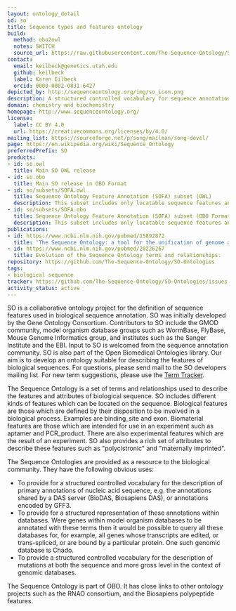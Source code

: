 ```yaml
---
layout: ontology_detail
id: so
title: Sequence types and features ontology
build:
  method: obo2owl
  notes: SWITCH
  source_url: https://raw.githubusercontent.com/The-Sequence-Ontology/SO-Ontologies/master/so.obo
contact:
  email: keilbeck@genetics.utah.edu
  github: keilbeck
  label: Karen Eilbeck
  orcid: 0000-0002-0831-6427
depicted_by: http://sequenceontology.org/img/so_icon.png
description: A structured controlled vocabulary for sequence annotation, for the exchange of annotation data and for the description of sequence objects in databases.
domain: chemistry and biochemistry
homepage: http://www.sequenceontology.org/
license:
  label: CC BY 4.0
  url: https://creativecommons.org/licenses/by/4.0/
mailing_list: https://sourceforge.net/p/song/mailman/song-devel/
page: https://en.wikipedia.org/wiki/Sequence_Ontology
preferredPrefix: SO
products:
- id: so.owl
  title: Main SO OWL release
- id: so.obo
  title: Main SO release in OBO Format
- id: so/subsets/SOFA.owl
  title: Sequence Ontology Feature Annotation (SOFA) subset (OWL)
  description: This subset includes only locatable sequence features and is designed for use in such outputs as GFF3
- id: so/subsets/SOFA.obo
  title: Sequence Ontology Feature Annotation (SOFA) subset (OBO Format)
  description: This subset includes only locatable sequence features and is designed for use in such outputs as GFF3
publications:
- id: https://www.ncbi.nlm.nih.gov/pubmed/15892872
  title: 'The Sequence Ontology: a tool for the unification of genome annotations.'
- id: https://www.ncbi.nlm.nih.gov/pubmed/20226267
  title: Evolution of the Sequence Ontology terms and relationships.
repository: https://github.com/The-Sequence-Ontology/SO-Ontologies
tags:
- biological sequence
tracker: https://github.com/The-Sequence-Ontology/SO-Ontologies/issues
activity_status: active
---
```


SO is a collaborative ontology project for the definition of sequence features used in biological sequence annotation. SO was initially developed by the Gene Ontology Consortium. Contributors to SO include the GMOD community, model organism database groups such as WormBase, FlyBase, Mouse Genome Informatics group, and institutes such as the Sanger Institute and the EBI. Input to SO is welcomed from the sequence annotation community. SO is also part of the Open Biomedical Ontologies library. Our aim is to develop an ontology suitable for describing the features of biological sequences. For questions, please send mail to the SO developers mailing list. For new term suggestions, please use the [Term Tracker](https://github.com/The-Sequence-Ontology/SO-Ontologies/issues).

 The Sequence Ontology is a set of terms and relationships used to describe the features and attributes of biological sequence. SO includes different kinds of features which can be located on the sequence. Biological features are those which are defined by their disposition to be involved in a biological process. Examples are binding_site and exon. Biomaterial features are those which are intended for use in an experiment such as aptamer and PCR_product. There are also experimental features which are the result of an experiment. SO also provides a rich set of attributes to describe these features such as "polycistronic" and "maternally imprinted".

The Sequence Ontologies are provided as a resource to the biological community. They have the following obvious uses:

 * To provide for a structured controlled vocabulary for the description of primary annotations of nucleic acid sequence, e.g. the annotations shared by a DAS server (BioDAS, Biosapiens DAS), or annotations encoded by GFF3.
 * To provide for a structured representation of these annotations within databases. Were genes within model organism databases to be annotated with these terms then it would be possible to query all these databases for, for example, all genes whose transcripts are edited, or trans-spliced, or are bound by a particular protein. One such genomic database is Chado.
 * To provide a structured controlled vocabulary for the description of mutations at both the sequence and more gross level in the context of genomic databases.

The Sequence Ontology is part of OBO. It has close links to other ontology projects such as the RNAO consortium, and the Biosapiens polypeptide features.
